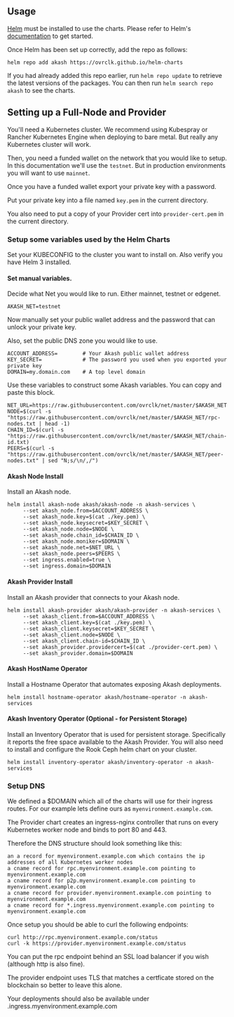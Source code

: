 ## Usage

[Helm](https://helm.sh) must be installed to use the charts. Please refer to
Helm's [documentation](https://helm.sh/docs) to get started.

Once Helm has been set up correctly, add the repo as follows:

```
helm repo add akash https://ovrclk.github.io/helm-charts
```

If you had already added this repo earlier, run `helm repo update` to retrieve
the latest versions of the packages. You can then run `helm search repo akash` to see the charts.

## Setting up a Full-Node and Provider

You'll need a Kubernetes cluster. We recommend using Kubespray or Rancher Kubernetes Engine when deploying to bare metal. But really any Kubernetes cluster will work.

Then, you need a funded wallet on the network that you would like to setup. In this documentation we'll use the `testnet`. But in production environments you will want to use `mainnet`.

Once you have a funded wallet export your private key with a password.

Put your private key into a file named `key.pem` in the current directory.

You also need to put a copy of your Provider cert into `provider-cert.pem` in the current directory.

### Setup some variables used by the Helm Charts

Set your KUBECONFIG to the cluster you want to install on. Also verify you have Helm 3 installed.

#### Set manual variables.

Decide what Net you would like to run. Either mainnet, testnet or edgenet.

```
AKASH_NET=testnet
```

Now manually set your public wallet address and the password that can unlock your private key.

Also, set the public DNS zone you would like to use.

```
ACCOUNT_ADDRESS=        # Your Akash public wallet address
KEY_SECRET=             # The password you used when you exported your private key
DOMAIN=my.domain.com    # A top level domain
```

Use these variables to construct some Akash variables. You can copy and paste this block.

```
NET_URL=https://raw.githubusercontent.com/ovrclk/net/master/$AKASH_NET
NODE=$(curl -s "https://raw.githubusercontent.com/ovrclk/net/master/$AKASH_NET/rpc-nodes.txt | head -1)
CHAIN_ID=$(curl -s "https://raw.githubusercontent.com/ovrclk/net/master/$AKASH_NET/chain-id.txt)
PEERS=$(curl -s "https://raw.githubusercontent.com/ovrclk/net/master/$AKASH_NET/peer-nodes.txt" | sed "N;s/\n/,/")
```

#### Akash Node Install

Install an Akash node.

```
helm install akash-node akash/akash-node -n akash-services \
     --set akash_node.from=$ACCOUNT_ADDRESS \
     --set akash_node.key=$(cat ./key.pem) \
     --set akash_node.keysecret=$KEY_SECRET \
     --set akash_node.node=$NODE \
     --set akash_node.chain_id=$CHAIN_ID \
     --set akash_node.moniker=$DOMAIN \
     --set akash_node.net=$NET_URL \
     --set akash_node.peers=$PEERS \
     --set ingress.enabled=true \
     --set ingress.domain=$DOMAIN
```

#### Akash Provider Install

Install an Akash provider that connects to your Akash node.

```
helm install akash-provider akash/akash-provider -n akash-services \
     --set akash_client.from=$ACCOUNT_ADDRESS \
     --set akash_client.key=$(cat ./key.pem) \
     --set akash_client.keysecret=$KEY_SECRET \
     --set akash_client.node=$NODE \
     --set akash_client.chain-id=$CHAIN_ID \
     --set akash_provider.providercert=$(cat ./provider-cert.pem) \
     --set akash_provider.domain=$DOMAIN
```

#### Akash HostName Operator

Install a Hostname Operator that automates exposing Akash deployments.

```
helm install hostname-operator akash/hostname-operator -n akash-services
```

#### Akash Inventory Operator (Optional - for Persistent Storage)

Install an Inventory Operator that is used for persistent storage. Specifically it reports the free space available to the Akash Provider. You will also need to install and configure the Rook Ceph helm chart on your cluster.

```
helm install inventory-operator akash/inventory-operator -n akash-services
```

### Setup DNS

We defined a $DOMAIN which all of the charts will use for their ingress routes. For our example lets define ours as `myenvironment.example.com`.

The Provider chart creates an ingress-nginx controller that runs on every Kubernetes worker node and binds to port 80 and 443.

Therefore the DNS structure should look something like this:

```
an a record for myenvironment.example.com which contains the ip addresses of all Kubernetes worker nodes
a cname record for rpc.myenvironment.example.com pointing to myenvironment.example.com
a cname record for p2p.myenvironment.example.com pointing to myenvironment.example.com
a cname record for provider.myenvironment.example.com pointing to myenvironment.example.com
a cname record for *.ingress.myenvironment.example.com pointing to myenvironment.example.com
```

Once setup you should be able to curl the following endpoints:

```
curl http://rpc.myenvironment.example.com/status
curl -k https://provider.myenvironment.example.com/status
```

You can put the rpc endpoint behind an SSL load balancer if you wish (although http is also fine).

The provider endpoint uses TLS that matches a certficate stored on the blockchain so better to leave this alone.

Your deployments should also be available under <id>.ingress.myenvironment.example.com
